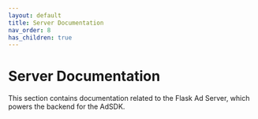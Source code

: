 ```yaml
---
layout: default
title: Server Documentation
nav_order: 8
has_children: true
---
```


# Server Documentation

This section contains documentation related to the Flask Ad Server, which powers the backend for the AdSDK.
